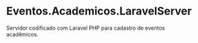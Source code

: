 # Eventos.Academicos.LaravelServer
Servidor codificado com Laravel PHP para cadastro de eventos acadêmicos.
